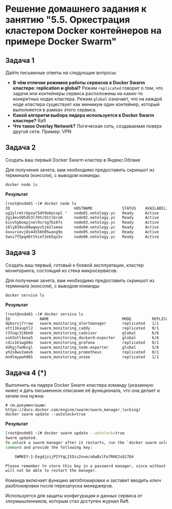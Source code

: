 # Решение домашнего задания к занятию "5.5. Оркестрация кластером Docker контейнеров на примере Docker Swarm"

## Задача 1

Дайте письменые ответы на следующие вопросы:

- **В чём отличие режимов работы сервисов в Docker Swarm кластере: replication и global?** Режим `replicated` говорит о том, что задачи или контейнеры сервиса расположены на каких-то конкретных нодах кластера. Режим `global` означает, что на каждой ноде кластера существует как минимум один контейнер, который выполняется в рамках этого сервиса.
- **Какой алгоритм выбора лидера используется в Docker Swarm кластере?** Raft
- **Что такое Overlay Network?** Логическая сеть, создаваемая поверх другой сети. Пример: VPN

## Задача 2

Создать ваш первый Docker Swarm кластер в Яндекс.Облаке

Для получения зачета, вам необходимо предоставить скриншот из терминала (консоли), с выводом команды:
```
docker node ls
```

**Результат**

```bash
[root@node01 ~]# docker node ls
ID                            HOSTNAME             STATUS    AVAILABILITY   MANAGER STATUS   ENGINE VERSION
ug2ylrmtrbpxwl5dt9o6ecopl *   node01.netology.yc   Ready     Active         Leader           20.10.16
2gj4ev505d53l70tc91tlbro6     node02.netology.yc   Ready     Active         Reachable        20.10.16
kivvhgboepjnel9srsg7bi6fx     node03.netology.yc   Ready     Active         Reachable        20.10.16
i6ly839xu68wgwyv5jm1lxeee     node04.netology.yc   Ready     Active                          20.10.16
4xxurievj8s44556h05wang9o     node05.netology.yc   Ready     Active                          20.10.16
5wni7f5pqd6tthief2eb5qs5v     node06.netology.yc   Ready     Active                          20.10.16
```

## Задача 3

Создать ваш первый, готовый к боевой эксплуатации, кластер мониторинга, состоящий из стека микросервисов.

Для получения зачета, вам необходимо предоставить скриншот из терминала (консоли), с выводом команды:
```
docker service ls
```

**Результат**

```bash
[root@node01 ~]# docker service ls
ID             NAME                                MODE         REPLICAS   IMAGE                                          PORTS
dpbsrvj7rraw   swarm_monitoring_alertmanager       replicated   1/1        stefanprodan/swarmprom-alertmanager:v0.14.0    
ott11kxuptl2   swarm_monitoring_caddy              replicated   0/1        stefanprodan/caddy:latest                      *:3000->3000/tcp, *:9090->9090/tcp, *:9093-9094->9093-9094/tcp
t37uqc3j6km9   swarm_monitoring_cadvisor           global       6/6        google/cadvisor:latest                         
xsk5otl4eaa5   swarm_monitoring_dockerd-exporter   global       6/6        stefanprodan/caddy:latest                      
cdix1k1wgk0o   swarm_monitoring_grafana            replicated   0/1        stefanprodan/swarmprom-grafana:5.3.4           
4dkgjfwdbcgl   swarm_monitoring_node-exporter      global       5/6        stefanprodan/swarmprom-node-exporter:v0.16.0   
yh2s8wv2amvb   swarm_monitoring_prometheus         replicated   0/1        stefanprodan/swarmprom-prometheus:v2.5.0       
mndlmypwh001   swarm_monitoring_unsee              replicated   1/1        cloudflare/unsee:v0.8.0                        
```

## Задача 4 (*)

Выполнить на лидере Docker Swarm кластера команду (указанную ниже) и дать письменное описание её функционала, что она делает и зачем она нужна:
```
# см.документацию: https://docs.docker.com/engine/swarm/swarm_manager_locking/
docker swarm update --autolock=true
```

**Результат**

```bash
[root@node01 ~]# docker swarm update --autolock=true
Swarm updated.
To unlock a swarm manager after it restarts, run the `docker swarm unlock`
command and provide the following key:

    SWMKEY-1-Eeg4jzijPIYYqL2tDis2nvm/o8wBzlFo7RKKJsQ17Q4

Please remember to store this key in a password manager, since without it you
will not be able to restart the manager.
```

Команда включает функцию автоблокировки и заставит вводить ключ разблокировки после перезапуска менеджеров.

Используется для защиты конфигурации и данных сервиса от злоумышленников, которым стал доступен журнал Raft.
